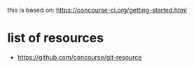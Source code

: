 this is based on:
https://concourse-ci.org/getting-started.html

# list of resources
* https://github.com/concourse/git-resource


